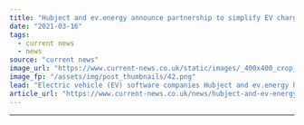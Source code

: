 ```yaml
---
title: "Hubject and ev.energy announce partnership to simplify EV charging"
date: "2021-03-16"
tags: 
  - current news
  - news
source: "current news"
image_url: "https://www.current-news.co.uk/static/images/_400x400_crop_center-center/home-charging-ev.energy.png"
image_fp: "/assets/img/post_thumbnails/42.png"
lead: "​Electric vehicle (EV) software companies Hubject and ev.energy have signed a partnership to help simplify home and public charging."
article_url: "https://www.current-news.co.uk/news/hubject-and-ev-energy-announce-partnership-to-simplify-ev-charging?utm_source=rss-feeds&utm_medium=rss&utm_campaign=rss"
---
```


---
